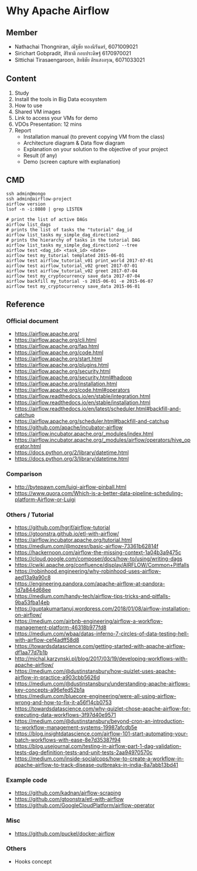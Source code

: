 # Why Apache Airflow

## Member
- Nathachai Thongniran, ณัฐชัย ทองนิรันดร์, 6071009021
- Sirichart Gobpradit, สิริชาติ กอบประดิษฐ์ 6170970021
- Sittichai Tirasaengaroon, สิทธิชัย ติรแสงอรุณ, 6071033021

## Content
1. Study
2. Install the tools in Big Data ecosystem
3. How to use
4. Shared VM images
5. Link to access your VMs for demo
6. VDOs Presentation: 12 mins
7. Report
    - Installation manual (to prevent copying VM from the class)
    - Architecture diagram & Data flow diagram
    - Explanation on your solution to the objective of your project
    - Result (if any)
    - Demo (screen capture with explanation)

## CMD
```
ssh admin@mongo
ssh admin@airflow-project
airflow version
lsof -n -i:8080 | grep LISTEN

# print the list of active DAGs
airflow list_dags
# prints the list of tasks the "tutorial" dag_id
airflow list_tasks my_simple_dag_direction2
# prints the hierarchy of tasks in the tutorial DAG
airflow list_tasks my_simple_dag_direction2 --tree
airflow test <dag_id> <task_id> <date>
airflow test my_tutorial templated 2015-06-01
airflow test airflow_tutorial_v01 print_world 2017-07-01
airflow test airflow_tutorial_v02 greet 2017-07-01
airflow test airflow_tutorial_v02 greet 2017-07-04
airflow test my_cryptocurrency save_data 2017-07-04
airflow backfill my_tutorial -s 2015-06-01 -e 2015-06-07
airflow test my_cryptocurrency save_data 2015-06-01
```

## Reference
### Official document
- https://airflow.apache.org/
- https://airflow.apache.org/cli.html
- https://airflow.apache.org/faq.html
- https://airflow.apache.org/code.html
- https://airflow.apache.org/start.html
- https://airflow.apache.org/plugins.html
- https://airflow.apache.org/security.html
- https://airflow.apache.org/security.html#hadoop
- https://airflow.apache.org/installation.html
- https://airflow.apache.org/code.html#operators
- https://airflow.readthedocs.io/en/stable/integration.html
- https://airflow.readthedocs.io/en/stable/installation.html
- https://airflow.readthedocs.io/en/latest/scheduler.html#backfill-and-catchup
- https://airflow.apache.org/scheduler.html#backfill-and-catchup
- https://github.com/apache/incubator-airflow
- https://airflow.incubator.apache.org/_modules/index.html
- https://airflow.incubator.apache.org/_modules/airflow/operators/hive_operator.html
- https://docs.python.org/2/library/datetime.html
- https://docs.python.org/3/library/datetime.html

### Comparison
- http://bytepawn.com/luigi-airflow-pinball.html
- https://www.quora.com/Which-is-a-better-data-pipeline-scheduling-platform-Airflow-or-Luigi

### Others / Tutorial
- https://github.com/hgrif/airflow-tutorial
- https://gtoonstra.github.io/etl-with-airflow/
- https://airflow.incubator.apache.org/tutorial.html
- https://medium.com/@mozesr/basic-airflow-73361b62814f
- https://hackernoon.com/airflow-the-missing-context-1a04b3a9475c
- https://cloud.google.com/composer/docs/how-to/using/writing-dags
- https://cwiki.apache.org/confluence/display/AIRFLOW/Common+Pitfalls
- https://robinhood.engineering/why-robinhood-uses-airflow-aed13a9a90c8
- https://engineering.pandora.com/apache-airflow-at-pandora-1d7a844d68ee
- https://medium.com/handy-tech/airflow-tips-tricks-and-pitfalls-9ba53fba14eb
- https://guptakumartanuj.wordpress.com/2018/01/08/airflow-installation-on-airflow/
- https://medium.com/airbnb-engineering/airflow-a-workflow-management-platform-46318b977fd8
- https://medium.com/wbaa/datas-inferno-7-circles-of-data-testing-hell-with-airflow-cef4adff58d8
- https://towardsdatascience.com/getting-started-with-apache-airflow-df1aa77d7b1b
- http://michal.karzynski.pl/blog/2017/03/19/developing-workflows-with-apache-airflow/
- https://medium.com/@dustinstansbury/how-quizlet-uses-apache-airflow-in-practice-a903cbb5626d
- https://medium.com/@dustinstansbury/understanding-apache-airflows-key-concepts-a96efed52b1a
- https://medium.com/bluecore-engineering/were-all-using-airflow-wrong-and-how-to-fix-it-a56f14cb0753
- https://towardsdatascience.com/why-quizlet-chose-apache-airflow-for-executing-data-workflows-3f97d40e9571
- https://medium.com/@dustinstansbury/beyond-cron-an-introduction-to-workflow-management-systems-19987afcdb5e
- https://blog.insightdatascience.com/airflow-101-start-automating-your-batch-workflows-with-ease-8e7d35387f94
- https://blog.usejournal.com/testing-in-airflow-part-1-dag-validation-tests-dag-definition-tests-and-unit-tests-2aa94970570c
- https://medium.com/inside-socialcops/how-to-create-a-workflow-in-apache-airflow-to-track-disease-outbreaks-in-india-8a7abb13bd41

### Example code
- https://github.com/kadnan/airflow-scraping
- https://github.com/gtoonstra/etl-with-airflow
- https://github.com/GoogleCloudPlatform/airflow-operator

### Misc
- https://github.com/puckel/docker-airflow

### Others
- Hooks concept
